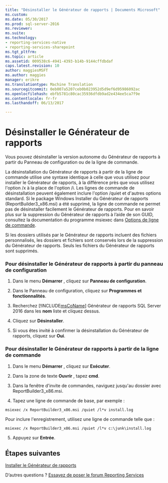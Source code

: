 ```yaml
---
title: "Désinstaller le Générateur de rapports | Documents Microsoft"
ms.custom: 
ms.date: 05/30/2017
ms.prod: sql-server-2016
ms.reviewer: 
ms.suite: 
ms.technology:
- reporting-services-native
- reporting-services-sharepoint
ms.tgt_pltfrm: 
ms.topic: article
ms.assetid: 009538c6-4941-4393-b14b-9144cffdbdaf
caps.latest.revision: 10
author: maggiesMSFT
ms.author: maggies
manager: erikre
ms.translationtype: Machine Translation
ms.sourcegitcommit: 0eb007a5207ceb0b023952d5d9ef6d95986092ac
ms.openlocfilehash: ebfb5781c80cac35936dfdb9ad2e434ee5ca7f9e
ms.contentlocale: fr-fr
ms.lasthandoff: 06/13/2017

---
```


# <a name="uninstall-report-builder"></a>Désinstaller le Générateur de rapports

Vous pouvez désinstaller la version autonome du Générateur de rapports à partir du Panneau de configuration ou de la ligne de commande.

La désinstallation du Générateur de rapports à partir de la ligne de commande utilise une syntaxe identique à celle que vous utilisez pour installer le Générateur de rapports, à la différence près que vous utilisez l'option /x à la place de l'option /i. Les lignes de commande de désinstallation peuvent également inclure l'option /quiet et d'autres options standard. Si le package Windows Installer du Générateur de rapports (ReportBuilder3_x86.msi) a été supprimé, la ligne de commande ne permet pas de désinstaller facilement le Générateur de rapports. Pour en savoir plus sur la suppression du Générateur de rapports à l’aide de son GUID, consultez la documentation du programme msiexec dans [Options de ligne de commande](https://msdn.microsoft.com/library/windows/desktop/aa367988.aspx).  

Si les dossiers utilisés par le Générateur de rapports incluent des fichiers personnalisés, les dossiers et fichiers sont conservés lors de la suppression du Générateur de rapports. Seuls les fichiers du Générateur de rapports sont supprimés.  

### <a name="to-uninstall-report-builder-from-the-control-panel"></a>Pour désinstaller le Générateur de rapports à partir du panneau de configuration

1.  Dans le menu **Démarrer** , cliquez sur **Panneau de configuration**.  
  
2.  Dans le Panneau de configuration, cliquez sur **Programmes et fonctionnalités**.  
  
3.  Recherchez [!INCLUDE[msCoName](../../includes/msconame-md.md)] Générateur de rapports SQL Server 2016 dans les **nom** liste et cliquez dessus.  
  
4.  Cliquez sur **Désinstaller**.  
  
5.  Si vous êtes invité à confirmer la désinstallation du Générateur de rapports, cliquez sur **Oui**.  
  
### <a name="to-uninstall-report-builder-from-the-command-line"></a>Pour désinstaller le Générateur de rapports à partir de la ligne de commande  
  
1.  Dans le menu **Démarrer** , cliquez sur **Exécuter**.  
  
2.  Dans la zone de texte **Ouvrir** , tapez **cmd**.  
  
3.  Dans la fenêtre d'invite de commandes, naviguez jusqu'au dossier avec ReportBuilder3_x86.msi.  
  
4.  Tapez une ligne de commande de base, par exemple :  
  
 `msiexec /x ReportBuilder3_x86.msi /quiet /l*v install.log`  
  
 Pour inclure l'enregistrement, utilisez une ligne de commande telle que :  
  
 `msiexec /x ReportBuilder3_x86.msi /quiet /l*v c:\junk\install.log`  
  
5.  Appuyez sur **Entrée**.  

## <a name="next-steps"></a>Étapes suivantes

[Installer le Générateur de rapports](../../reporting-services/install-windows/install-report-builder.md)  

D’autres questions ? [Essayez de poser le forum Reporting Services](http://go.microsoft.com/fwlink/?LinkId=620231)
